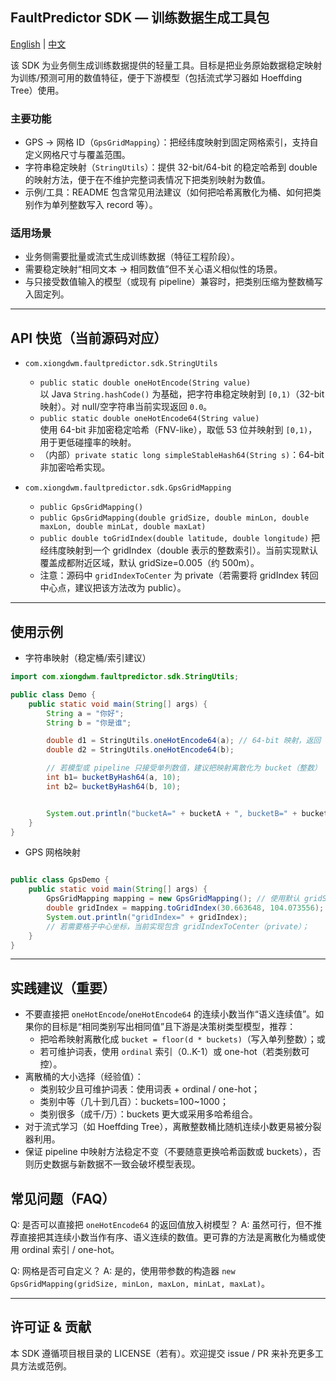 ## FaultPredictor SDK — 训练数据生成工具包
[English](README-SDK.en.md) | [中文](README-SDK.md)

该 SDK 为业务侧生成训练数据提供的轻量工具。目标是把业务原始数据稳定映射为训练/预测可用的数值特征，便于下游模型（包括流式学习器如 Hoeffding Tree）使用。

### 主要功能
- GPS → 网格 ID（`GpsGridMapping`）：把经纬度映射到固定网格索引，支持自定义网格尺寸与覆盖范围。
- 字符串稳定映射（`StringUtils`）：提供 32-bit/64-bit 的稳定哈希到 double 的映射方法，便于在不维护完整词表情况下把类别映射为数值。
- 示例/工具：README 包含常见用法建议（如何把哈希离散化为桶、如何把类别作为单列整数写入 record 等）。

### 适用场景
- 业务侧需要批量或流式生成训练数据（特征工程阶段）。
- 需要稳定映射“相同文本 → 相同数值”但不关心语义相似性的场景。
- 与只接受数值输入的模型（或现有 pipeline）兼容时，把类别压缩为整数桶写入固定列。

---


## API 快览（当前源码对应）

- `com.xiongdwm.faultpredictor.sdk.StringUtils`
  - `public static double oneHotEncode(String value)`  
    以 Java `String.hashCode()` 为基础，把字符串稳定映射到 `[0,1)`（32-bit 映射）。对 null/空字符串当前实现返回 `0.0`。
  - `public static double oneHotEncode64(String value)`  
    使用 64-bit 非加密稳定哈希（FNV-like），取低 53 位并映射到 `[0,1)`，用于更低碰撞率的映射。
  - （内部）`private static long simpleStableHash64(String s)`：64-bit 非加密哈希实现。

- `com.xiongdwm.faultpredictor.sdk.GpsGridMapping`
  - `public GpsGridMapping()`
  - `public GpsGridMapping(double gridSize, double minLon, double maxLon, double minLat, double maxLat)`
  - `public double toGridIndex(double latitude, double longitude)`
    把经纬度映射到一个 gridIndex（double 表示的整数索引）。当前实现默认覆盖成都附近区域，默认 gridSize=0.005（约 500m）。
  - 注意：源码中 `gridIndexToCenter` 为 private（若需要将 gridIndex 转回中心点，建议把该方法改为 public）。

---

## 使用示例

- 字符串映射（稳定桶/索引建议）
```java
import com.xiongdwm.faultpredictor.sdk.StringUtils;

public class Demo {
    public static void main(String[] args) {
        String a = "你好";
        String b = "你是谁";

        double d1 = StringUtils.oneHotEncode64(a); // 64-bit 映射，返回 [0,1)
        double d2 = StringUtils.oneHotEncode64(b);

        // 若模型或 pipeline 只接受单列数值，建议把映射离散化为 bucket（整数）
        int b1= bucketByHash64(a, 10);
        int b2= bucketByHash64(b, 10);


        System.out.println("bucketA=" + bucketA + ", bucketB=" + bucketB);
    }
}
```

- GPS 网格映射
```java

public class GpsDemo {
    public static void main(String[] args) {
        GpsGridMapping mapping = new GpsGridMapping(); // 使用默认 gridSize 与区域
        double gridIndex = mapping.toGridIndex(30.663648, 104.073556);
        System.out.println("gridIndex=" + gridIndex);
        // 若需要格子中心坐标，当前实现包含 gridIndexToCenter（private）；
    }
}
```

---

## 实践建议（重要）
- 不要直接把 `oneHotEncode`/`oneHotEncode64` 的连续小数当作“语义连续值”。如果你的目标是“相同类别写出相同值”且下游是决策树类型模型，推荐：
  - 把哈希映射离散化成 `bucket = floor(d * buckets)`（写入单列整数）；或
  - 若可维护词表，使用 `ordinal` 索引（0..K-1）或 one-hot（若类别数可控）。
- 离散桶的大小选择（经验值）：
  - 类别较少且可维护词表：使用词表 + ordinal / one-hot；
  - 类别中等（几十到几百）：buckets=100~1000；
  - 类别很多（成千/万）：buckets 更大或采用多哈希组合。
- 对于流式学习（如 Hoeffding Tree），离散整数桶比随机连续小数更易被分裂器利用。
- 保证 pipeline 中映射方法稳定不变（不要随意更换哈希函数或 buckets），否则历史数据与新数据不一致会破坏模型表现。


## 常见问题（FAQ）
Q: 是否可以直接把 `oneHotEncode64` 的返回值放入树模型？
A: 虽然可行，但不推荐直接把其连续小数当作有序、语义连续的数值。更可靠的方法是离散化为桶或使用 ordinal 索引 / one-hot。

Q: 网格是否可自定义？
A: 是的，使用带参数的构造器 `new GpsGridMapping(gridSize, minLon, maxLon, minLat, maxLat)`。

---

## 许可证 & 贡献
本 SDK 遵循项目根目录的 LICENSE（若有）。欢迎提交 issue / PR 来补充更多工具方法或范例。
